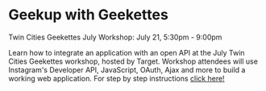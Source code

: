# Geekup with Geekettes

Twin Cities Geekettes July Workshop: July 21, 5:30pm - 9:00pm

Learn how to integrate an application with an open API at the July Twin Cities Geekettes workshop, hosted by Target. Workshop attendees will use Instagram's Developer API, JavaScript, OAuth, Ajax and more to build a working web application. For step by step instructions [click here!](https://gist.github.com/caitlinhall/17410e0194ed680cdc0f)
